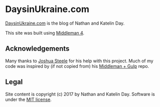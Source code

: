 # DaysinUkraine.com

[DaysinUkraine.com][blog] is the blog of Nathan and Katelin Day.

This site was built using [Middleman 4][middleman].

## Acknowledgements

Many thanks to [Joshua Steele][josh-steele] for his help with this project. Much of my code was inspired by (if not copied from) his [Middleman + Gulp][middleman-gulp] repo.

## Legal

Site content is copyright (c) 2017 by Nathan and Katelin Day. Software is under the [MIT license][license].

[gemnasium-svg]: https://beta.gemnasium.com/badges/github.com/speedy1812/daysinukraine.com.svg
[gemnasium]: https://beta.gemnasium.com/projects/github.com/speedy1812/daysinukraine.com
[blog]: http://daysinukraine.com/
[middleman]: https://middlemanapp.com/
[josh-steele]: https://github.com/joshukraine
[middleman-gulp]: https://github.com/joshukraine/middleman-gulp
[license]: https://github.com/speedy1812/daysinukraine.com/blob/master/LICENSE
